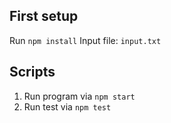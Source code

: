 ## First setup
Run `npm install`
Input file: `input.txt`

## Scripts
1. Run program via `npm start`
2. Run test via `npm test`